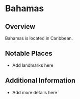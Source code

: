 # Bahamas
## Overview
Bahamas is located in Caribbean.

## Notable Places
- Add landmarks here

## Additional Information
- Add more details here
